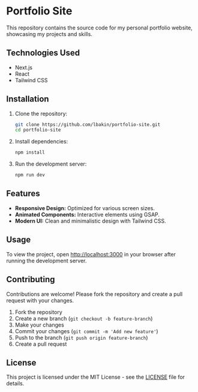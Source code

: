 # Portfolio Site

This repository contains the source code for my personal portfolio website, showcasing my projects and skills.

## Technologies Used
- Next.js
- React
- Tailwind CSS

## Installation

1. Clone the repository:
    ```bash
    git clone https://github.com/lbakin/portfolio-site.git
    cd portfolio-site
    ```

2. Install dependencies:
    ```bash
    npm install
    ```

3. Run the development server:
    ```bash
    npm run dev
    ```

## Features

- **Responsive Design:** Optimized for various screen sizes.
- **Animated Components:** Interactive elements using GSAP.
- **Modern UI:** Clean and minimalistic design with Tailwind CSS.

## Usage

To view the project, open [http://localhost:3000](http://localhost:3000) in your browser after running the development server.

## Contributing

Contributions are welcome! Please fork the repository and create a pull request with your changes.

1. Fork the repository
2. Create a new branch (`git checkout -b feature-branch`)
3. Make your changes
4. Commit your changes (`git commit -m 'Add new feature'`)
5. Push to the branch (`git push origin feature-branch`)
6. Create a pull request

## License

This project is licensed under the MIT License - see the [LICENSE](LICENSE) file for details.